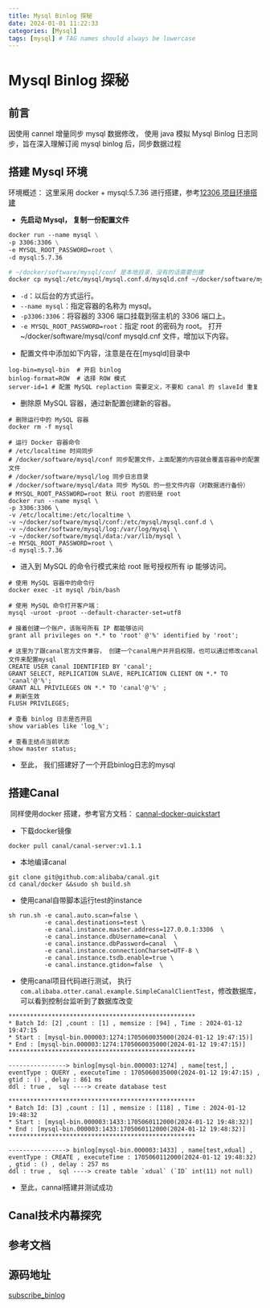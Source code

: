 ```yaml
---
title: Mysql Binlog 探秘
date: 2024-01-01 11:22:33
categories: [Mysql]
tags: [mysql] # TAG names should always be lowercase
---
```


# Mysql Binlog 探秘

## 前言

 因使用 cannel 增量同步 mysql 数据修改， 使用 java 模拟 Mysql Binlog 日志同步，旨在深入理解订阅 mysql binlog 后，同步数据过程

## 搭建 Mysql 环境

环境概述： 这里采用 docker + mysql:5.7.36 进行搭建，参考[12306 项目环境搭建](https://nageoffer.com/pages/008ee6/#%E6%95%B0%E6%8D%AE%E5%BA%93%E5%88%9D%E5%A7%8B%E5%8C%96)

- **先启动 Mysql， 复制一份配置文件**

```dockerfile
docker run --name mysql \
-p 3306:3306 \
-e MYSQL_ROOT_PASSWORD=root \
-d mysql:5.7.36

# ~/docker/software/mysql/conf 是本地目录，没有的话需要创建
docker cp mysql:/etc/mysql/mysql.conf.d/mysqld.cnf ~/docker/software/mysql/conf

```

- `-d`：以后台的方式运行。
- `--name mysql`：指定容器的名称为 mysql。
- `-p3306:3306`：将容器的 3306 端口挂载到宿主机的 3306 端口上。
- `-e MYSQL_ROOT_PASSWORD=root`：指定 root 的密码为 root。
  打开 ~/docker/software/mysql/conf mysqld.cnf 文件，增加以下内容。

* 配置文件中添加如下内容，注意是在在[mysqld]目录中

```
log-bin=mysql-bin  # 开启 binlog
binlog-format=ROW  # 选择 ROW 模式
server-id=1 # 配置 MySQL replaction 需要定义，不要和 canal 的 slaveId 重复
```

- 删除原 MySQL 容器，通过新配置创建新的容器。

```
# 删除运行中的 MySQL 容器
docker rm -f mysql

# 运行 Docker 容器命令
# /etc/localtime 时间同步
# /docker/software/mysql/conf 同步配置文件，上面配置的内容就会覆盖容器中的配置文件
# /docker/software/mysql/log 同步日志目录
# /docker/software/mysql/data 同步 MySQL 的一些文件内容（对数据进行备份）
# MYSQL_ROOT_PASSWORD=root 默认 root 的密码是 root
docker run --name mysql \
-p 3306:3306 \
-v /etc/localtime:/etc/localtime \
-v ~/docker/software/mysql/conf:/etc/mysql/mysql.conf.d \
-v ~/docker/software/mysql/log:/var/log/mysql \
-v ~/docker/software/mysql/data:/var/lib/mysql \
-e MYSQL_ROOT_PASSWORD=root \
-d mysql:5.7.36
```

- 进入到 MySQL 的命令行模式来给 root 账号授权所有 ip 能够访问。

```
# 使用 MySQL 容器中的命令行
docker exec -it mysql /bin/bash

# 使用 MySQL 命令打开客户端：
mysql -uroot -proot --default-character-set=utf8

# 接着创建一个账户，该账号所有 IP 都能够访问
grant all privileges on *.* to 'root' @'%' identified by 'root';

# 这里为了跟canal官方文件兼容， 创建一个canal用户并开启权限，也可以通过修改canal文件来配置mysql
CREATE USER canal IDENTIFIED BY 'canal';  
GRANT SELECT, REPLICATION SLAVE, REPLICATION CLIENT ON *.* TO 'canal'@'%';
GRANT ALL PRIVILEGES ON *.* TO 'canal'@'%' ;
# 刷新生效
FLUSH PRIVILEGES;

# 查看 binlog 日志是否开启
show variables like 'log_%';

# 查看主结点当前状态
show master status;
```



* 至此， 我们搭建好了一个开启binlog日志的mysql

## 搭建Canal

​	同样使用docker 搭建，参考官方文档： [cannal-docker-quickstart](https://github.com/alibaba/canal/wiki/Docker-QuickStart)

* 下载docker镜像

```
docker pull canal/canal-server:v1.1.1	
```

* 本地编译canal

```
git clone git@github.com:alibaba/canal.git
cd canal/docker &&sudo sh build.sh
```

* 使用canal自带脚本运行test的instance

```
sh run.sh -e canal.auto.scan=false \
		  -e canal.destinations=test \
		  -e canal.instance.master.address=127.0.0.1:3306  \
		  -e canal.instance.dbUsername=canal  \
		  -e canal.instance.dbPassword=canal  \
		  -e canal.instance.connectionCharset=UTF-8 \
		  -e canal.instance.tsdb.enable=true \
		  -e canal.instance.gtidon=false  \
```



* 使用canal项目代码进行测试， 执行`com.alibaba.otter.canal.example.SimpleCanalClientTest`，修改数据库， 可以看到控制台监听到了数据库改变

```
****************************************************
* Batch Id: [2] ,count : [1] , memsize : [94] , Time : 2024-01-12 19:47:15
* Start : [mysql-bin.000003:1274:1705060035000(2024-01-12 19:47:15)] 
* End : [mysql-bin.000003:1274:1705060035000(2024-01-12 19:47:15)] 
****************************************************

----------------> binlog[mysql-bin.000003:1274] , name[test,] , eventType : QUERY , executeTime : 1705060035000(2024-01-12 19:47:15) , gtid : () , delay : 861 ms
ddl : true ,  sql ----> create database test

****************************************************
* Batch Id: [3] ,count : [1] , memsize : [118] , Time : 2024-01-12 19:48:32
* Start : [mysql-bin.000003:1433:1705060112000(2024-01-12 19:48:32)] 
* End : [mysql-bin.000003:1433:1705060112000(2024-01-12 19:48:32)] 
****************************************************

----------------> binlog[mysql-bin.000003:1433] , name[test,xdual] , eventType : CREATE , executeTime : 1705060112000(2024-01-12 19:48:32) , gtid : () , delay : 257 ms
ddl : true ,  sql ----> create table `xdual` (`ID` int(11) not null)
```

* 至此，cannal搭建并测试成功



## Canal技术内幕探究


## 参考文档



## 源码地址

[subscribe_binlog](https://github.com/yougenchannel/subscribe_binlog)
